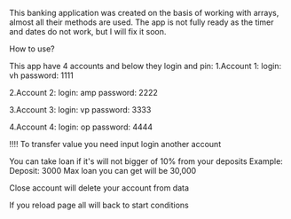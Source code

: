 This banking application was created on the basis of working with arrays, almost all their methods are used. The app is not fully ready as the timer and dates do not work, but I will fix it soon.


How to use?

  This app have 4 accounts and below they login and pin:
 1.Account 1:
    login: vh
    password: 1111

 2.Account 2:
   login: amp
   password: 2222
   
 3.Account 3:
   login: vp
   password: 3333
 
 4.Account 4:
   login: op
   password: 4444
   
   
  !!!!
  To transfer value you need input login another account
  
  You can take loan if it's will not bigger of 10% from your deposits
  Example:
  Deposit: 3000
  Max loan you can get will be 30,000
  
  Close account will delete your account from data
  
  If you reload page all will back to start conditions
